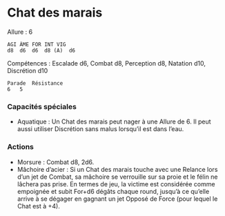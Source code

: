 # Chat des marais

Allure : 6

	AGI	ÂME	FOR	INT	VIG
	d8	d6	d6	d8 (A)	d6

Compétences : Escalade d6, Combat d8, Perception d8, Natation d10, Discrétion d10

	Parade	Résistance
	6	5

### Capacités spéciales
- Aquatique : Un Chat des marais peut nager à une Allure de 6. Il peut aussi utiliser Discrétion sans malus lorsqu’il est dans l’eau.

### Actions
- Morsure : Combat d8, 2d6.
- Mâchoire d’acier : Si un Chat des marais touche avec une Relance lors d’un jet de Combat, sa mâchoire se verrouille sur sa proie et le félin ne lâchera pas prise. En termes de jeu, la victime est considérée comme empoignée et subit For+d6 dégâts chaque round, jusqu’à ce qu’elle arrive à se dégager en gagnant un jet Opposé de Force (pour lequel le Chat est à +4).

